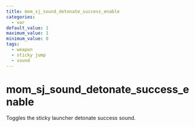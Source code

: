 ```yaml
---
title: mom_sj_sound_detonate_success_enable
categories:
  - var
default_value: 1
maximum_value: 1
minimum_value: 0
tags:
  - weapon
  - sticky jump
  - sound
---
```


# mom_sj_sound_detonate_success_enable

Toggles the sticky launcher detonate success sound.
